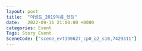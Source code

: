 ```yaml
---
layout: post
title:  "이벤트_2019여름_엔딩"
date:   2022-09-16 21:00:00 +0000
categories: Event
Tags: Story Event
SceneCode: ["scene_evt190627_cp0_q2_s10,7429311"]
---
```

